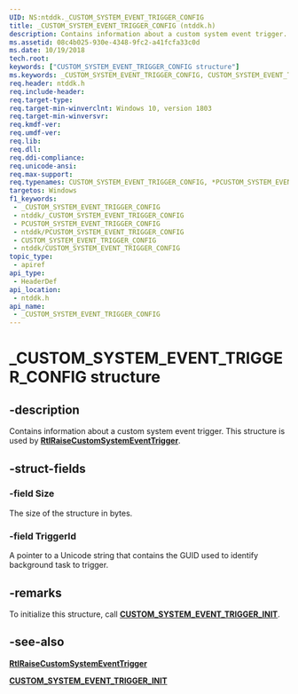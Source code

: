 ```yaml
---
UID: NS:ntddk._CUSTOM_SYSTEM_EVENT_TRIGGER_CONFIG
title: _CUSTOM_SYSTEM_EVENT_TRIGGER_CONFIG (ntddk.h)
description: Contains information about a custom system event trigger.
ms.assetid: 08c4b025-930e-4348-9fc2-a41fcfa33c0d
ms.date: 10/19/2018
tech.root: 
keywords: ["CUSTOM_SYSTEM_EVENT_TRIGGER_CONFIG structure"]
ms.keywords: _CUSTOM_SYSTEM_EVENT_TRIGGER_CONFIG, CUSTOM_SYSTEM_EVENT_TRIGGER_CONFIG, *PCUSTOM_SYSTEM_EVENT_TRIGGER_CONFIG,
req.header: ntddk.h
req.include-header: 
req.target-type: 
req.target-min-winverclnt: Windows 10, version 1803
req.target-min-winversvr: 
req.kmdf-ver: 
req.umdf-ver: 
req.lib: 
req.dll: 
req.ddi-compliance: 
req.unicode-ansi: 
req.max-support: 
req.typenames: CUSTOM_SYSTEM_EVENT_TRIGGER_CONFIG, *PCUSTOM_SYSTEM_EVENT_TRIGGER_CONFIG
targetos: Windows
f1_keywords:
 - _CUSTOM_SYSTEM_EVENT_TRIGGER_CONFIG
 - ntddk/_CUSTOM_SYSTEM_EVENT_TRIGGER_CONFIG
 - PCUSTOM_SYSTEM_EVENT_TRIGGER_CONFIG
 - ntddk/PCUSTOM_SYSTEM_EVENT_TRIGGER_CONFIG
 - CUSTOM_SYSTEM_EVENT_TRIGGER_CONFIG
 - ntddk/CUSTOM_SYSTEM_EVENT_TRIGGER_CONFIG
topic_type:
 - apiref
api_type:
 - HeaderDef
api_location:
 - ntddk.h
api_name:
 - _CUSTOM_SYSTEM_EVENT_TRIGGER_CONFIG
---
```


# _CUSTOM_SYSTEM_EVENT_TRIGGER_CONFIG structure


## -description

Contains information about a custom system event trigger. This structure is used by [**RtlRaiseCustomSystemEventTrigger**](nf-ntddk-rtlraisecustomsystemeventtrigger.md).

## -struct-fields

### -field Size

The size of the structure in bytes.

### -field TriggerId

 
A pointer to a Unicode string that contains the GUID used to identify background task to trigger.

## -remarks

To initialize this structure, call [**CUSTOM_SYSTEM_EVENT_TRIGGER_INIT**](nf-ntddk-custom_system_event_trigger_init.md).

## -see-also

[**RtlRaiseCustomSystemEventTrigger**](nf-ntddk-rtlraisecustomsystemeventtrigger.md)

[**CUSTOM_SYSTEM_EVENT_TRIGGER_INIT**](nf-ntddk-custom_system_event_trigger_init.md)

